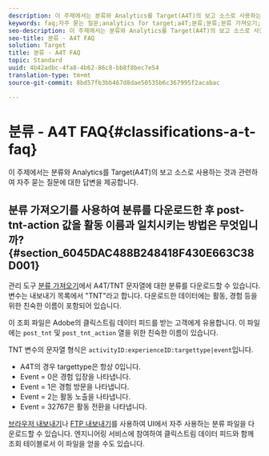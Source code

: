 ```yaml
---
description: 이 주제에서는 분류와 Analytics를 Target(A4T)의 보고 소스로 사용하는 것과 관련하여 자주 묻는 질문에 대한 답변을 제공합니다.
keywords: faq;자주 묻는 질문;analytics for target;a4T;분류;분류;분류 가져오기;post-tnt-action
seo-description: 이 주제에서는 분류와 Analytics를 Target(A4T)의 보고 소스로 사용하는 것과 관련하여 자주 묻는 질문에 대한 답변을 제공합니다.
seo-title: 분류 - A4T FAQ
solution: Target
title: 분류 - A4T FAQ
topic: Standard
uuid: 4b42adbc-4fa8-4b62-86c8-bb8f8bec7e54
translation-type: tm+mt
source-git-commit: 8bd57fb3bb467d8dae50535b6c367995f2acabac

---
```



# 분류 - A4T FAQ{#classifications-a-t-faq}

이 주제에서는 분류와 Analytics를 Target(A4T)의 보고 소스로 사용하는 것과 관련하여 자주 묻는 질문에 대한 답변을 제공합니다.

## 분류 가져오기를 사용하여 분류를 다운로드한 후 post-tnt-action 값을 활동 이름과 일치시키는 방법은 무엇입니까?{#section_6045DAC488B248418F430E663C38D001}

관리 도구 [분류 가져오기](https://marketing.adobe.com/resources/help/en_US/reference/c_working_with_saint.html)에서 A4T/TNT 문자열에 대한 분류를 다운로드할 수 있습니다. 변수는 내보내기 목록에서 &quot;TNT&quot;라고 합니다. 다운로드한 데이터에는 활동, 경험 등을 위한 친숙한 이름이 포함되어 있습니다.

이 조회 파일은 Adobe의 클릭스트림 데이터 피드를 받는 고객에게 유용합니다. 이 파일에는 `post_tnt` 및 `post_tnt_action` 열을 위한 친숙한 이름이 있습니다.

TNT 변수의 문자열 형식은 `activityID:experienceID:targettype|event`입니다.

* A4T의 경우 targettype은 항상 0입니다.
* Event = 0은 경험 입장을 나타냅니다.
* Event = 1은 경험 방문을 나타냅니다.
* Event = 2는 활동 노출을 나타냅니다.
* Event = 32767은 활동 전환을 나타냅니다.

[브라우저 내보내기](https://marketing.adobe.com/resources/help/en_US/reference/browser_export.html)나 [FTP 내보내기](https://marketing.adobe.com/resources/help/en_US/reference/ftp_export.html)를 사용하여 UI에서 자주 사용하는 분류 파일을 다운로드할 수 있습니다. 엔지니어링 서비스에 참여하여 클릭스트림 데이터 피드와 함께 조회 테이블로서 이 파일을 얻을 수도 있습니다.
